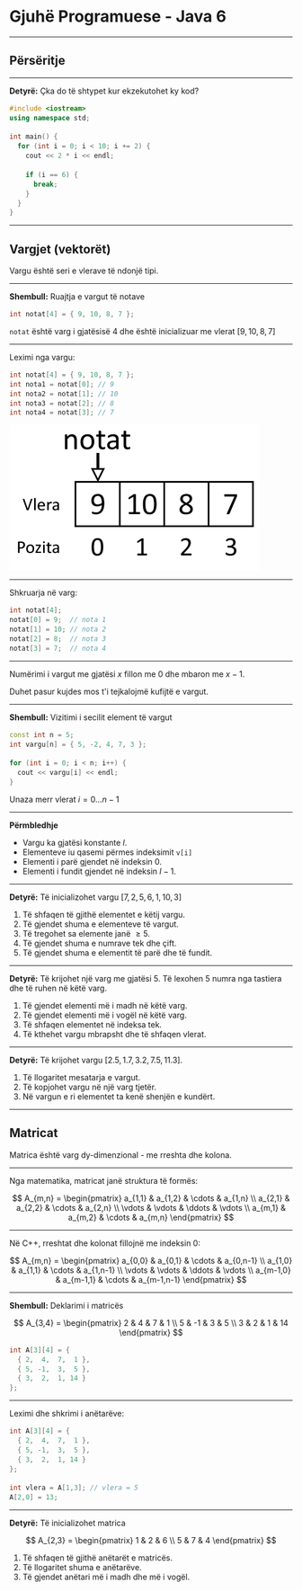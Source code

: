 # Gjuhë Programuese - Java 6

---

## Përsëritje

---

**Detyrë:** Çka do të shtypet kur ekzekutohet ky kod?

```cpp
#include <iostream>
using namespace std;

int main() {
  for (int i = 0; i < 10; i += 2) {
    cout << 2 * i << endl;

    if (i == 6) {
      break;
    }
  }
}
```

---

## Vargjet (vektorët)

Vargu është seri e vlerave të ndonjë tipi.

---

**Shembull:** Ruajtja e vargut të notave

```cpp
int notat[4] = { 9, 10, 8, 7 };
```

`notat` është varg i gjatësisë $4$ dhe është inicializuar me vlerat $[9, 10, 8, 7]$

---

Leximi nga vargu:

```cpp
int notat[4] = { 9, 10, 8, 7 };
int nota1 = notat[0]; // 9
int nota2 = notat[1]; // 10
int nota3 = notat[2]; // 8
int nota4 = notat[3]; // 7
```

![](/lendet/gjuhe-programuese/java6/notat.png) <!-- .element: style="max-height:400px;border:none;" -->

---

Shkruarja në varg:

```cpp
int notat[4];
notat[0] = 9;  // nota 1
notat[1] = 10; // nota 2
notat[2] = 8;  // nota 3
notat[3] = 7;  // nota 4
```

---

Numërimi i vargut me gjatësi $x$ fillon me $0$ dhe mbaron me $x-1$.

Duhet pasur kujdes mos t'i tejkalojmë kufijtë e vargut.

---

**Shembull:** Vizitimi i secilit element të vargut

```cpp
const int n = 5;
int vargu[n] = { 5, -2, 4, 7, 3 };

for (int i = 0; i < n; i++) {
  cout << vargu[i] << endl;
}
```

Unaza merr vlerat $i = 0 \dots n-1$

---

**Përmbledhje**

- Vargu ka gjatësi konstante $l$.
- Elementeve iu qasemi përmes indeksimit `v[i]`
- Elementi i parë gjendet në indeksin $0$.
- Elementi i fundit gjendet në indeksin $l-1$.

---

**Detyrë:** Të inicializohet vargu $[7,2,5,6,1,10,3]$

1. Të shfaqen të gjithë elementet e këtij vargu.
2. Të gjendet shuma e elementeve të vargut.
3. Të tregohet sa elemente janë $\geq 5$.
4. Të gjendet shuma e numrave tek dhe çift.
5. Të gjendet shuma e elementit të parë dhe të fundit.

---

**Detyrë:** Të krijohet një varg me gjatësi 5. Të lexohen 5 numra nga tastiera dhe të ruhen në këtë varg.

1. Të gjendet elementi më i madh në këtë varg.
2. Të gjendet elementi më i vogël në këtë varg.
3. Të shfaqen elementet në indeksa tek.
4. Të kthehet vargu mbrapsht dhe të shfaqen vlerat.

---

**Detyrë:** Të krijohet vargu $[2.5,1.7,3.2,7.5,11.3]$.

1. Të llogaritet mesatarja e vargut.
2. Të kopjohet vargu në një varg tjetër.
3. Në vargun e ri elementet ta kenë shenjën e kundërt.

---

## Matricat

Matrica është varg dy-dimenzional - me rreshta dhe kolona.

---

Nga matematika, matricat janë struktura të formës:

$$
A_{m,n} = 
\begin{pmatrix}
a_{1,1} & a_{1,2} & \cdots & a_{1,n} \\
a_{2,1} & a_{2,2} & \cdots & a_{2,n} \\
\vdots  & \vdots  & \ddots & \vdots  \\
a_{m,1} & a_{m,2} & \cdots & a_{m,n} 
\end{pmatrix}
$$

---

Në C++, rreshtat dhe kolonat fillojnë me indeksin $0$:

$$
A_{m,n} = 
\begin{pmatrix}
a_{0,0} & a_{0,1} & \cdots & a_{0,n-1} \\
a_{1,0} & a_{1,1} & \cdots & a_{1,n-1} \\
\vdots  & \vdots  & \ddots & \vdots  \\
a_{m-1,0} & a_{m-1,1} & \cdots & a_{m-1,n-1} 
\end{pmatrix}
$$

---

**Shembull:** Deklarimi i matricës

$$
A_{3,4} =
\begin{pmatrix}
2 & 4 & 7 & 1 \\
5 & -1 & 3 & 5 \\
3 & 2 & 1 & 14
\end{pmatrix}
$$

```cpp
int A[3][4] = {
  { 2,  4,  7,  1 },
  { 5, -1,  3,  5 },
  { 3,  2,  1, 14 }
};
```

---

Leximi dhe shkrimi i anëtarëve:

```cpp
int A[3][4] = {
  { 2,  4,  7,  1 },
  { 5, -1,  3,  5 },
  { 3,  2,  1, 14 }
};

int vlera = A[1,3]; // vlera = 5
A[2,0] = 13;
```

---

**Detyrë:** Të inicializohet matrica

$$
A_{2,3} =
\begin{pmatrix}
1 & 2 & 6 \\
5 & 7 & 4
\end{pmatrix}
$$

1. Të shfaqen të gjithë anëtarët e matricës.
2. Të llogaritet shuma e anëtarëve.
3. Të gjendet anëtari më i madh dhe më i vogël.
